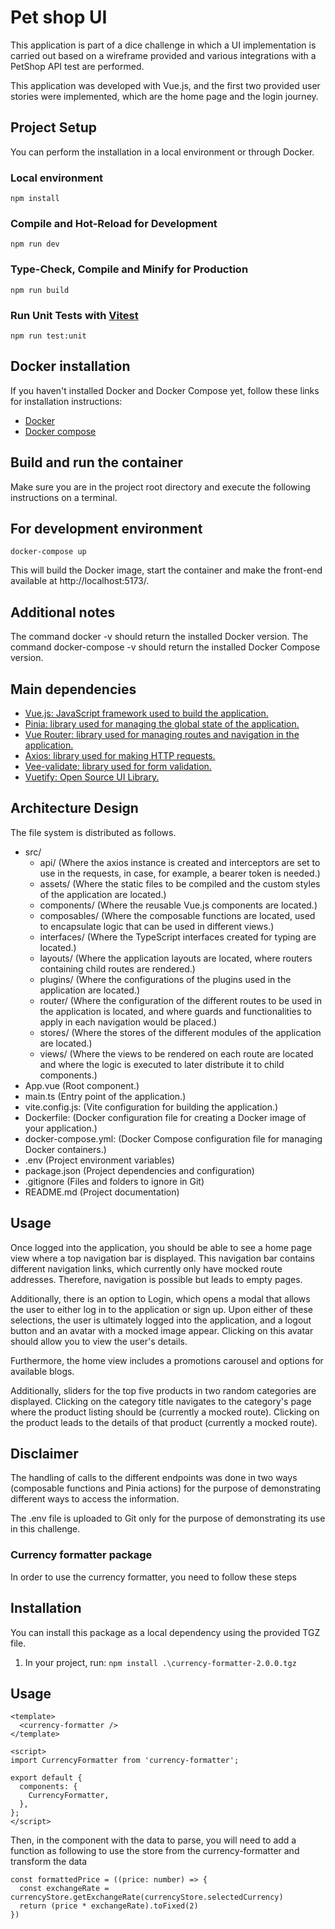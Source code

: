 # Pet shop UI
This application is part of a dice challenge in which a UI implementation is carried out based on a wireframe provided and various integrations with a PetShop API test are performed.

This application was developed with Vue.js, and the first two provided user stories were implemented, which are the home page and the login journey.
## Project Setup
You can perform the installation in a local environment or through Docker.

### Local environment
```
npm install
```

### Compile and Hot-Reload for Development

```
npm run dev
```

### Type-Check, Compile and Minify for Production

```
npm run build
```

### Run Unit Tests with [Vitest](https://vitest.dev/)

```
npm run test:unit
```


## Docker installation

If you haven't installed Docker and Docker Compose yet, follow these links for installation instructions:

- [Docker][1]
- [Docker compose][2]

[1]: https://docs.docker.com/get-docker/
[2]: https://docs.docker.com/compose/install/

## Build and run the container
Make sure you are in the project root directory and execute the following instructions on a terminal.

## For development environment

```
docker-compose up
```

This will build the Docker image, start the container and make the front-end available at http://localhost:5173/.

## Additional notes
The command docker -v should return the installed Docker version.
The command docker-compose -v should return the installed Docker Compose version.


## Main dependencies
- [Vue.js: JavaScript framework used to build the application.][3]
- [Pinia: library used for managing the global state of the application.][4]
- [Vue Router: library used for managing routes and navigation in the application.][5]
- [Axios: library used for making HTTP requests.][6]
- [Vee-validate: library used for form validation.][7]
- [Vuetify: Open Source UI Library.][8]

[3]: https://vuejs.org/guide/quick-start.html
[4]: https://pinia.vuejs.org/getting-started.html
[5]: https://router.vuejs.org/installation.html
[6]: https://axios-http.com/es/docs/intro
[7]: https://vee-validate.logaretm.com/v4/guide/overview/
[8]: https://vuetifyjs.com/en/

## Architecture Design
The file system is distributed as follows.

- src/
  - api/ (Where the axios instance is created and interceptors are set to use in the requests, in case, for example, a bearer token is needed.)
  - assets/ (Where the static files to be compiled and the custom styles of the application are located.)
  - components/ (Where the reusable Vue.js components are located.)
  - composables/ (Where the composable functions are located, used to encapsulate logic that can be used in different views.)
  - interfaces/ (Where the TypeScript interfaces created for typing are located.)
  - layouts/ (Where the application layouts are located, where routers containing child routes are rendered.)
  - plugins/ (Where the configurations of the plugins used in the application are located.)
  - router/ (Where the configuration of the different routes to be used in the application is located, and where guards and functionalities to apply in each navigation would be placed.)
  - stores/ (Where the stores of the different modules of the application are located.)
  - views/ (Where the views to be rendered on each route are located and where the logic is executed to later distribute it to child components.)
- App.vue (Root component.)
- main.ts (Entry point of the application.)
- vite.config.js: (Vite configuration for building the application.)
- Dockerfile: (Docker configuration file for creating a Docker image of your application.)
- docker-compose.yml: (Docker Compose configuration file for managing Docker containers.)
- .env (Project environment variables)
- package.json (Project dependencies and configuration)
- .gitignore (Files and folders to ignore in Git)
- README.md (Project documentation)

## Usage
Once logged into the application, you should be able to see a home page view where a top navigation bar is displayed. This navigation bar contains different navigation links, which currently only have mocked route addresses. Therefore, navigation is possible but leads to empty pages.

Additionally, there is an option to Login, which opens a modal that allows the user to either log in to the application or sign up. Upon either of these selections, the user is ultimately logged into the application, and a logout button and an avatar with a mocked image appear. Clicking on this avatar should allow you to view the user's details.

Furthermore, the home view includes a promotions carousel and options for available blogs.

Additionally, sliders for the top five products in two random categories are displayed. Clicking on the category title navigates to the category's page where the product listing should be (currently a mocked route). Clicking on the product leads to the details of that product (currently a mocked route).

## Disclaimer
The handling of calls to the different endpoints was done in two ways (composable functions and Pinia actions) for the purpose of demonstrating different ways to access the information.

The .env file is uploaded to Git only for the purpose of demonstrating its use in this challenge.

### Currency formatter package
In order to use the currency formatter, you need to follow these steps
## Installation

You can install this package as a local dependency using the provided TGZ file.

1. In your project, run: `npm install .\currency-formatter-2.0.0.tgz`

## Usage

```vue
<template>
  <currency-formatter />
</template>

<script>
import CurrencyFormatter from 'currency-formatter';

export default {
  components: {
    CurrencyFormatter,
  },
};
</script>
```

Then, in the component with the data to parse, you will need to add a function as following to use the store from the currency-formatter and transform the data
```
const formattedPrice = ((price: number) => {
  const exchangeRate = currencyStore.getExchangeRate(currencyStore.selectedCurrency)
  return (price * exchangeRate).toFixed(2)
})